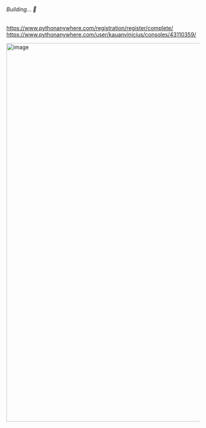 <h6>Building... 🚧</h6>

https://www.pythonanywhere.com/registration/register/complete/
https://www.pythonanywhere.com/user/kauanvinicius/consoles/43110359/


<img width="956" height="989" alt="image" src="https://github.com/user-attachments/assets/7e10e711-3cee-4995-9fd7-eebd849f0918" />

